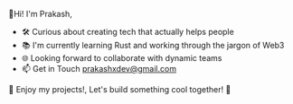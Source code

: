 👋Hi! I'm Prakash, 

- 🛠️ Curious about creating tech that actually helps people
- 📚 I'm currently learning Rust and working through the jargon of Web3
- 🌐 Looking forward to collaborate with dynamic teams
- 📫 Get in Touch prakashxdev@gmail.com

🌟 Enjoy my projects!, Let's build something cool together! 🚀
